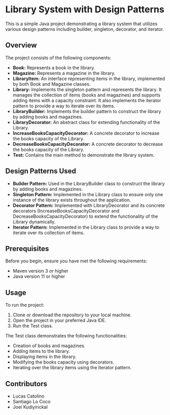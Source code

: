 # Library System with Design Patterns

This is a simple Java project demonstrating a library system that utilizes various design patterns including builder, singleton, decorator, and iterator.

## Overview

The project consists of the following components:

- **Book:** Represents a book in the library.
- **Magazine:** Represents a magazine in the library.
- **LibraryItem:** An interface representing items in the library, implemented by both Book and Magazine classes.
- **Library:** Implements the singleton pattern and represents the library. It manages the collection of items (books and magazines) and supports adding items with a capacity constraint. It also implements the iterator pattern to provide a way to iterate over its items.
- **LibraryBuilder:** Implements the builder pattern to construct the library by adding books and magazines.
- **LibraryDecorator:** An abstract class for extending functionality of the Library.
- **IncreaseBooksCapacityDecorator:** A concrete decorator to increase the books capacity of the Library.
- **DecreaseBooksCapacityDecorator:** A concrete decorator to decrease the books capacity of the Library.
- **Test:** Contains the main method to demonstrate the library system.

## Design Patterns Used

- **Builder Pattern:** Used in the LibraryBuilder class to construct the library by adding books and magazines.
- **Singleton Pattern:** Implemented in the Library class to ensure only one instance of the library exists throughout the application.
- **Decorator Pattern:** Implemented with LibraryDecorator and its concrete decorators (IncreaseBooksCapacityDecorator and DecreaseBooksCapacityDecorator) to extend the functionality of the Library dynamically.
- **Iterator Pattern:** Implemented in the Library class to provide a way to iterate over its collection of items.

## Prerequisites

Before you begin, ensure you have met the following requirements:

- Maven version 3 or higher
- Java version 11 or higher

## Usage

To run the project:

1. Clone or download the repository to your local machine.
2. Open the project in your preferred Java IDE.
3. Run the Test class.

The Test class demonstrates the following functionalities:

- Creation of books and magazines.
- Adding items to the library.
- Displaying items in the library.
- Modifying the books capacity using decorators.
- Iterating over the library items using the Iterator pattern.

## Contributors

- Lucas Catolino
- Santiago Lo Coco
- Joel Kudiyirickal
